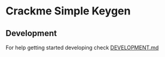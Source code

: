 # Crackme Simple Keygen

## Development

For help getting started developing check [DEVELOPMENT.md](DEVELOPMENT.md)
